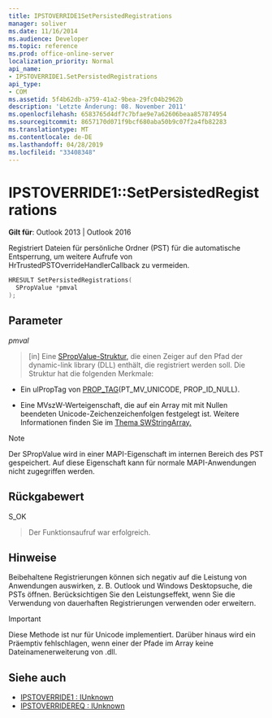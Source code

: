 ```yaml
---
title: IPSTOVERRIDE1SetPersistedRegistrations
manager: soliver
ms.date: 11/16/2014
ms.audience: Developer
ms.topic: reference
ms.prod: office-online-server
localization_priority: Normal
api_name:
- IPSTOVERRIDE1.SetPersistedRegistrations
api_type:
- COM
ms.assetid: 5f4b62db-a759-41a2-9bea-29fc04b2962b
description: 'Letzte Änderung: 08. November 2011'
ms.openlocfilehash: 6583765d4df7c7bfae9e7a62606beaa857874954
ms.sourcegitcommit: 8657170d071f9bcf680aba50b9c07f2a4fb82283
ms.translationtype: MT
ms.contentlocale: de-DE
ms.lasthandoff: 04/28/2019
ms.locfileid: "33408348"
---
```

# <a name="ipstoverride1setpersistedregistrations"></a>IPSTOVERRIDE1::SetPersistedRegistrations

**Gilt für**: Outlook 2013 | Outlook 2016 
  
Registriert Dateien für persönliche Ordner (PST) für die automatische Entsperrung, um weitere Aufrufe von HrTrustedPSTOverrideHandlerCallback zu vermeiden.
  
```cpp
HRESULT SetPersistedRegistrations(
  SPropValue *pmval
);
```

## <a name="parameters"></a>Parameter

_pmval_
  
> [in] Eine [SPropValue-Struktur,](spropvalue.md) die einen Zeiger auf den Pfad der dynamic-link library (DLL) enthält, die registriert werden soll. Die Struktur hat die folgenden Merkmale: 
    
   - Ein ulPropTag von [PROP_TAG](prop_tag.md)(PT_MV_UNICODE, PROP_ID_NULL).
    
   - Eine MVszW-Werteigenschaft, die auf ein Array mit mit Nullen beendeten Unicode-Zeichenzeichenfolgen festgelegt ist. Weitere Informationen finden Sie im [Thema SWStringArray.](swstringarray.md) 
    
> [!NOTE]
> Der SPropValue wird in einer MAPI-Eigenschaft im internen Bereich des PST gespeichert. Auf diese Eigenschaft kann für normale MAPI-Anwendungen nicht zugegriffen werden. 
  
## <a name="return-value"></a>Rückgabewert

S_OK 
  
> Der Funktionsaufruf war erfolgreich.
    
## <a name="remarks"></a>Hinweise

Beibehaltene Registrierungen können sich negativ auf die Leistung von Anwendungen auswirken, z. B. Outlook und Windows Desktopsuche, die PSTs öffnen. Berücksichtigen Sie den Leistungseffekt, wenn Sie die Verwendung von dauerhaften Registrierungen verwenden oder erweitern.
  
> [!IMPORTANT]
> Diese Methode ist nur für Unicode implementiert. Darüber hinaus wird ein Präemptiv fehlschlagen, wenn einer der Pfade im Array keine Dateinamenerweiterung von .dll. 
  
## <a name="see-also"></a>Siehe auch

- [IPSTOVERRIDE1 : IUnknown](ipstoverride1iunknown.md) 
- [IPSTOVERRIDEREQ : IUnknown](ipstoverridereqiunknown.md)

